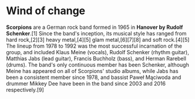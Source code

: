 # Wind of change

**Scorpions** are a German rock band formed in 1965 in **Hanover by Rudolf Schenker**.[1] Since the band's inception, its musical style has ranged from hard rock,[2][3] heavy metal,[4][5] glam metal,[6][7][8] and soft rock.[4][5] The lineup from 1978 to 1992 was the most successful incarnation of the group, and included Klaus Meine (vocals), Rudolf Schenker (rhythm guitar), Matthias Jabs (lead guitar), Francis Buchholz (bass), and Herman Rarebell (drums). The band's only continuous member has been Schenker, although Meine has appeared on all of Scorpions' studio albums, while Jabs has been a consistent member since 1978, and bassist Paweł Mąciwoda and drummer Mikkey Dee have been in the band since 2003 and 2016 respectively.[9]
